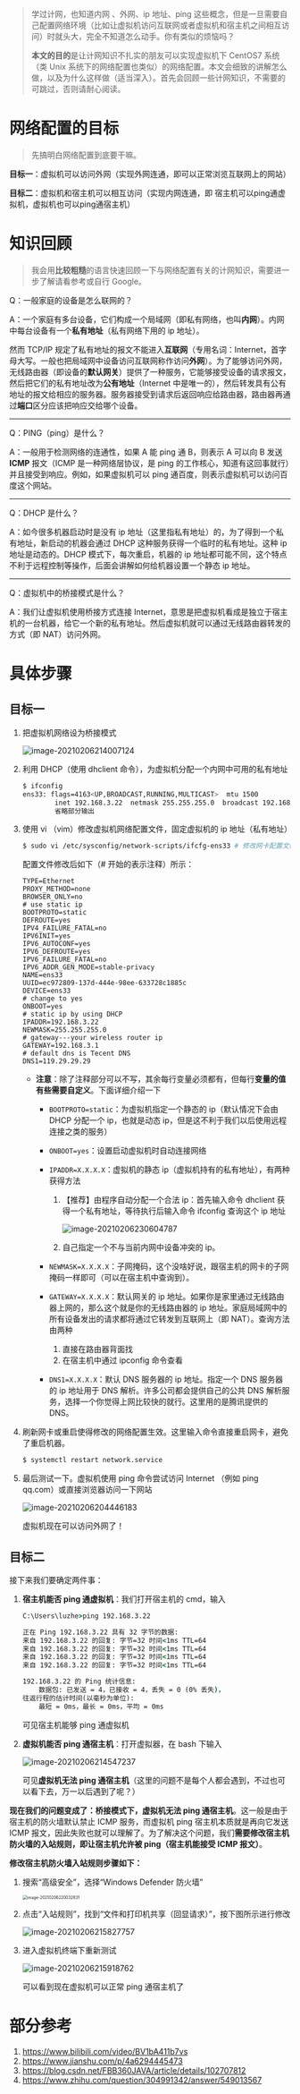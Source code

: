 >    学过计网，也知道内网 、外网、ip 地址、ping 这些概念，但是一旦需要自己配置网络环境（比如让虚拟机访问互联网或者虚拟机和宿主机之间相互访问）时就头大，完全不知道怎么动手。你有类似的烦恼吗？
>
>    **本文的目的**是让计网知识不扎实的朋友可以实现虚拟机下 CentOS7 系统（类 Unix 系统下的网络配置也类似）的网络配置。本文会细致的讲解怎么做，以及为什么这样做（适当深入）。首先会回顾一些计网知识，不需要的可跳过，否则请耐心阅读。

# 网络配置的目标

>   先搞明白网络配置到底要干嘛。

**目标一**：虚拟机可以访问外网（实现外网连通，即可以正常浏览互联网上的网站）

**目标二**：虚拟机和宿主机可以相互访问（实现内网连通，即 宿主机可以ping通虚拟机，虚拟机也可以ping通宿主机）

# 知识回顾

>   我会用**比较粗糙**的语言快速回顾一下与网络配置有关的计网知识，需要进一步了解请看参考或自行 Google。



Q：一般家庭的设备是怎么联网的？

A：一个家庭有多台设备，它们构成一个局域网（即私有网络，也叫**内网**）。内网中每台设备有一个**私有地址**（私有网络下用的 ip 地址）。

然而 TCP/IP 规定了私有地址的报文不能进入**互联网**（专用名词：Internet，首字母大写。一般也把局域网中设备访问互联网称作访问**外网**）。为了能够访问外网，无线路由器（即设备的**默认网关**）提供了一种服务，它能够接受设备的请求报文，然后把它们的私有地址改为**公有地址**（Internet 中是唯一的），然后转发具有公有地址的报文给相应的服务器。服务器接受到请求后返回响应给路由器，路由器再通过**端口**区分应该把响应交给哪个设备。

---

Q：PING（ping）是什么？

A：一般用于检测网络的连通性，如果 A 能 ping 通 B，则表示 A 可以向 B 发送 **ICMP** 报文（ICMP 是一种网络层协议，是 ping 的工作核心，知道有这回事就行）并且接受到响应。例如，如果虚拟机可以 ping 通百度，则表示虚拟机可以访问百度这个网站。



---

Q：DHCP 是什么？

A：如今很多机器启动时是没有 ip 地址（这里指私有地址）的，为了得到一个私有地址，新启动的机器会通过 DHCP 这种服务获得一个临时的私有地址。这种 ip 地址是动态的。DHCP 模式下，每次重启，机器的 ip 地址都可能不同，这个特点不利于远程控制等操作，后面会讲解如何给机器设置一个静态 ip 地址。



---

Q：虚拟机中的桥接模式是什么？

A：我们让虚拟机使用桥接方式连接 Internet，意思是把虚拟机看成是独立于宿主机的一台机器，给它一个新的私有地址。然后虚拟机就可以通过无线路由器转发的方式（即 NAT）访问外网。





# 具体步骤



## 目标一

1.  把虚拟机网络设为桥接模式

    ![image-20210206214007124](https://gitee.com/llillz/images/raw/master/image-20210206214007124.png)

2.  利用 DHCP（使用 dhclient 命令），为虚拟机分配一个内网中可用的私有地址

    ```bash
    $ ifconfig
    ens33: flags=4163<UP,BROADCAST,RUNNING,MULTICAST>  mtu 1500
            inet 192.168.3.22  netmask 255.255.255.0  broadcast 192.168.3.255
            省略部分输出
    ```

3.  使用 vi （vim）修改虚拟机网络配置文件，固定虚拟机的 ip 地址（私有地址）

    ```bash
    $ sudo vi /etc/sysconfig/network-scripts/ifcfg-ens33 # 修改网卡配置文件需要获取管理员权限！
    ```

    配置文件修改后如下（# 开始的表示注释）所示：

    ```
    TYPE=Ethernet
    PROXY_METHOD=none
    BROWSER_ONLY=no
    # use static ip
    BOOTPROTO=static 
    DEFROUTE=yes
    IPV4_FAILURE_FATAL=no
    IPV6INIT=yes
    IPV6_AUTOCONF=yes
    IPV6_DEFROUTE=yes
    IPV6_FAILURE_FATAL=no
    IPV6_ADDR_GEN_MODE=stable-privacy
    NAME=ens33
    UUID=ec972809-137d-444e-98ee-633728c1885c
    DEVICE=ens33
    # change to yes
    ONBOOT=yes
    # static ip by using DHCP
    IPADDR=192.168.3.22
    NEWMASK=255.255.255.0
    # gateway---your wireless router ip
    GATEWAY=192.168.3.1
    # default dns is Tecent DNS
    DNS1=119.29.29.29
    ```

    -   **注意**：除了注释部分可以不写，其余每行变量必须都有，但每行**变量的值有些需要自定义**。下面详细介绍一下

        -   `BOOTPROTO=static`：为虚拟机指定一个静态的 ip（默认情况下会由 DHCP 分配一个 ip，也就是动态 ip，但是这不利于我们以后使用远程连接之类的服务）

        -   `ONBOOT=yes`：设置启动虚拟机时自动连接网络

        -   `IPADDR=X.X.X.X`：虚拟机的静态 ip（虚拟机持有的私有地址），有两种获得方法

            1.  【推荐】由程序自动分配一个合法 ip：首先输入命令 dhclient 获得一个私有地址，等待执行后输入命令 ifconfig 查询这个 ip 地址

                ![image-20210206230604787](https://gitee.com/llillz/images/raw/master/image-20210206230604787.png)

            2.  自己指定一个不与当前内网中设备冲突的 ip。

        -   `NEWMASK=X.X.X.X`：子网掩码，这个没啥好说，跟宿主机的网卡的子网掩码一样即可（可以在宿主机中查询到）。

        -   `GATEWAY=X.X.X.X`：默认网关的 ip 地址。如果你是家里通过无线路由器上网的，那么这个就是你的无线路由器的 ip 地址。家庭局域网中的所有设备发出的请求都将通过它转发到互联网上（即 NAT）。查询方法由两种
            1.  直接在路由器背面找
            2.  在宿主机中通过 ipconfig 命令查看
            
        -   `DNS1=X.X.X.X`：默认 DNS 服务器的 ip 地址。指定一个 DNS 服务器的 ip 地址用于 DNS 解析。许多公司都会提供自己的公共 DNS 解析服务，选择一个你觉得上网比较快的就行。这里用的是腾讯提供的 DNS。

4.  刷新网卡或重启使得修改的网络配置生效。这里输入命令直接重启网卡，避免了重启机器。

    ```bash
    $ systemctl restart network.service
    ```

5.  最后测试一下。虚拟机使用 ping 命令尝试访问 Internet （例如 ping qq.com）或直接浏览器访问一下网站

    ![image-20210206204446183](https://gitee.com/llillz/images/raw/master/image-20210206204446183.png)

    虚拟机现在可以访问外网了！



## 目标二

接下来我们要确定两件事：

1.  **宿主机能否 ping 通虚拟机**：我们打开宿主机的 cmd，输入

    ```cmd
    C:\Users\luzhe>ping 192.168.3.22
    
    正在 Ping 192.168.3.22 具有 32 字节的数据:
    来自 192.168.3.22 的回复: 字节=32 时间<1ms TTL=64
    来自 192.168.3.22 的回复: 字节=32 时间<1ms TTL=64
    来自 192.168.3.22 的回复: 字节=32 时间<1ms TTL=64
    来自 192.168.3.22 的回复: 字节=32 时间<1ms TTL=64
    
    192.168.3.22 的 Ping 统计信息:
        数据包: 已发送 = 4，已接收 = 4，丢失 = 0 (0% 丢失)，
    往返行程的估计时间(以毫秒为单位):
        最短 = 0ms，最长 = 0ms，平均 = 0ms
    ```

    可见宿主机能够 ping 通虚拟机

2.  **虚拟机能否 ping 通宿主机**：打开虚拟器，在 bash 下输入

    ![image-20210206214547237](https://gitee.com/llillz/images/raw/master/image-20210206214547237.png)

    可见**虚拟机无法 ping 通宿主机**（这里的问题不是每个人都会遇到，不过也可以看下去，万一以后遇到了呢？）



**现在我们的问题变成了：桥接模式下，虚拟机无法 ping 通宿主机**。这一般是由于宿主机的防火墙默认禁止 ICMP 服务，而虚拟机 ping 宿主机本质就是再向它发送 ICMP 报文，因此失败也就可以理解了。为了解决这个问题，我们**需要修改宿主机防火墙的入站规则，即让宿主机允许被 ping（宿主机能接受 ICMP 报文）**。



**修改宿主机防火墙入站规则步骤如下：**

1.  搜索“高级安全”，选择“Windows Defender 防火墙”

    <img src="https://gitee.com/llillz/images/raw/master/image-20210206220032831.png" alt="image-20210206220032831" style="zoom:50%;" />

2.  点击“入站规则”，找到“文件和打印机共享（回显请求）”，按下图所示进行修改

    ![image-20210206215827757](https://gitee.com/llillz/images/raw/master/image-20210206215827757.png)

3.  进入虚拟机终端下重新测试

    ![image-20210206215918762](https://gitee.com/llillz/images/raw/master/image-20210206215918762.png)

    可以看到现在虚拟机可以正常 ping 通宿主机了



# 部分参考

1.  https://www.bilibili.com/video/BV1bA411b7vs
2.  https://www.jianshu.com/p/4a6294445473
3.  https://blog.csdn.net/FBB360JAVA/article/details/102707812
4.  https://www.zhihu.com/question/304991342/answer/549013567